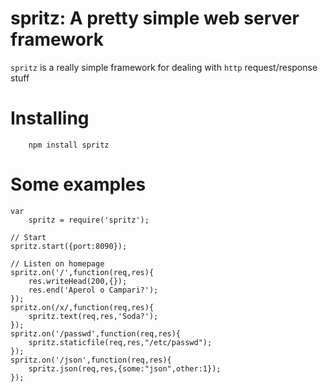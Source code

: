 # spritz: A pretty simple web server framework

`spritz` is a really simple framework for dealing with `http` request/response stuff

# Installing

        npm install spritz

# Some examples

	var
	    spritz = require('spritz');

	// Start
	spritz.start({port:8090});

	// Listen on homepage
	spritz.on('/',function(req,res){
	    res.writeHead(200,{});
	    res.end('Aperol o Campari?');
	});
	spritz.on(/x/,function(req,res){
	    spritz.text(req,res,'Soda?');
	});
	spritz.on('/passwd',function(req,res){
	    spritz.staticfile(req,res,"/etc/passwd");
	});
	spritz.on('/json',function(req,res){
	    spritz.json(req,res,{some:"json",other:1});
	});
